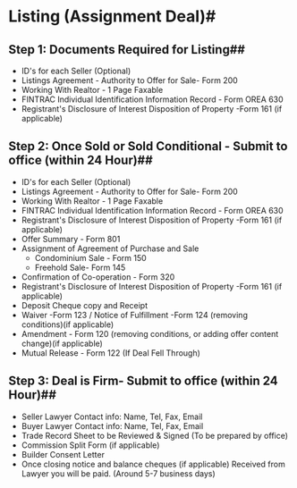 # Listing (Assignment Deal)#
## Step 1: Documents Required for Listing##
- ID's for each Seller (Optional)
- Listings Agreement - Authority to Offer for Sale- Form 200
- Working With Realtor - 1 Page Faxable
- FINTRAC Individual Identification Information Record - Form OREA 630
- Registrant's Disclosure of Interest Disposition of Property -Form 161 (if applicable)

## Step 2: Once Sold or Sold Conditional - Submit to office (within 24 Hour)##
- ID's for each Seller (Optional)
- Listings Agreement - Authority to Offer for Sale- Form 200
- Working With Realtor - 1 Page Faxable
- FINTRAC Individual Identification Information Record - Form OREA 630
- Registrant's Disclosure of Interest Disposition of Property -Form 161 (if applicable)
- Offer Summary - Form 801
- Assignment of Agreement of Purchase and Sale
   - Condominium Sale - Form 150
   - Freehold Sale- Form 145
- Confirmation of Co-operation - Form 320
- Registrant's Disclosure of Interest Disposition of Property -Form 161 (if applicable)
- Deposit Cheque copy and Receipt
- Waiver -Form 123 / Notice of Fulfillment -Form 124 (removing conditions)(if applicable)
- Amendment - Form 120 (removing conditions, or adding offer content change)(if applicable)
- Mutual Release - Form 122 (If Deal Fell Through)

## Step 3: Deal is Firm- Submit to office (within 24 Hour)##
- Seller Lawyer Contact info: Name, Tel, Fax, Email
- Buyer Lawyer Contact info: Name, Tel, Fax, Email
- Trade Record Sheet to be Reviewed & Signed (To be prepared by office)
- Commission Split Form (if applicable)
- Builder Consent Letter
- Once closing notice and balance cheques (if applicable) Received from Lawyer you will be paid. (Around 5-7 business days)
